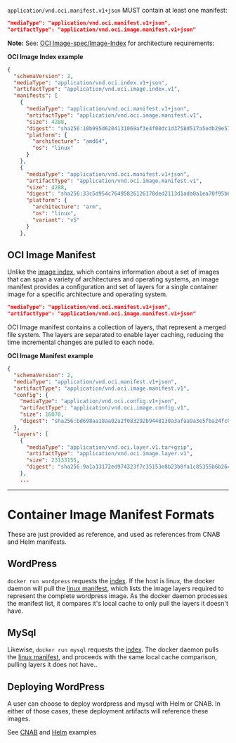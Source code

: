 `application/vnd.oci.manifest.v1+json` MUST contain at least one manifest:
```json
"mediaType": "application/vnd.oci.manifest.v1+json",
"artifactType": "application/vnd.oci.image.manifest.v1+json"
```
**Note:** See: [OCI Image-spec/Image-Index](https://github.com/opencontainers/image-spec/blob/master/image-index.md#image-index-property-descriptions) for architecture requirements:


**OCI Image Index example**
```json
{
  "schemaVersion": 2,
  "mediaType": "application/vnd.oci.index.v1+json",
  "artifactType": "application/vnd.oci.image.index.v1",
  "manifests": [
    {
      "mediaType": "application/vnd.oci.manifest.v1+json",
      "artifactType": "application/vnd.oci.image.manifest.v1",
      "size": 4288,
      "digest": "sha256:10b995d6204131069af3e4f00dc1d3758d517a5edb29e5757d3c2858d5613127",
      "platform": {
        "architecture": "amd64",
        "os": "linux"
      }
    },
    {
      "mediaType": "application/vnd.oci.manifest.v1+json",
      "artifactType": "application/vnd.oci.image.manifest.v1",
      "size": 4288,
      "digest": "sha256:33c5d954c76495826126178ded2113d1ada0a1ea70f95b65f866312462c6e957",
      "platform": {
        "architecture": "arm",
        "os": "linux",
        "variant": "v5"
      }
    },

```
## OCI Image Manifest
Unlike the [image index](#OCI-Image-Index), which contains information about a set of images that can span a variety of architectures and operating systems, an image manifest provides a configuration and set of layers for a single container image for a specific architecture and operating system.

```json
"mediaType": "application/vnd.oci.manifest.v1+json",
"artifactType": "application/vnd.oci.image.manifest.v1+json"
```
OCI Image manifest contains a collection of layers, that represent a merged file system. The layers are separated to enable layer caching, reducing the time incremental changes are pulled to each node.

**OCI Image Manifest example**
```json
{
  "schemaVersion": 2,
  "mediaType": "application/vnd.oci.manifest.v1+json",
  "artifactType": "application/vnd.oci.image.manifest.v1",
  "config": {
    "mediaType": "application/vnd.oci.config.v1+json",
    "artifactType": "application/vnd.oci.image.config.v1",
    "size": 16078,
    "digest": "sha256:bd698aa18aa02a2f083292b9448130a3afaa9a3e5fba24fc0aef7845c336b8ad"
  },
  "layers": [
    {
      "mediaType": "application/vnd.oci.layer.v1.tar+gzip",
      "artifactType": "application/vnd.oci.image.layer.v1",
      "size": 23133155,
      "digest": "sha256:9a1a13172ed974323f7c35153e8b23b8fa1c85355b6b26cc3127e640e45ef0aa"
    },
    ...
```





--------------------














# Container Image Manifest Formats

These are just provided as reference, and used as references from CNAB and Helm manifests.

## WordPress
`docker run wordpress` requests the [index](./wordpress-index.json). If the host is linux, the docker daemon will pull the [linux manifest](./wordpress-manifest-linux.json), which lists the image layers required to represent the complete wordpress image. As the docker daemon processes the manifest list, it compares it's local cache to only pull the layers it doesn't have.

## MySql

Likewise, `docker run mysql` requests the [index](./mysql-index.json). The docker daemon pulls the [linux manifest](./mysql-manifest-amd64.json), and proceeds with the same local cache comparison, pulling layers it does not have..

## Deploying WordPress

A user can choose to deploy wordpress and mysql with Helm or CNAB. In either of those cases, these deployment artifacts will reference these images. 

See [CNAB](../cnab/readme.md) and [Helm](../helm/readme.md) examples